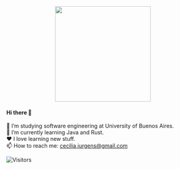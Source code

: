 <div id="header" align="center">
  <img src="https://media.giphy.com/media/WSBeyxvC1jH496xQGA/giphy.gif" width="250"/>
</div>  

#### Hi there 👋

📖 I’m studying software engineering at University of Buenos Aires.  
🌱 I’m currently learning Java and Rust.  
❤️ I love learning new stuff.  
📫 How to reach me: cecilia.jurgens@gmail.com  

![Visitors](https://api.visitorbadge.io/api/visitors?path=https%3A%2F%2Fgithub.com%2FCeciJurgens&label=Visitors&countColor=%23263759)
<!--
**CeciJurgens/CeciJurgens** is a ✨ _special_ ✨ repository because its `README.md` (this file) appears on your GitHub profile.

Here are some ideas to get you started:

- 🔭 I’m currently working on ...
- 🌱 I’m currently learning ...
- 👯 I’m looking to collaborate on ...
- 🤔 I’m looking for help with ...
- 💬 Ask me about ...
- 📫 How to reach me: ...
- 😄 Pronouns: ...
- ⚡ Fun fact: ...
-->

